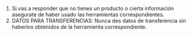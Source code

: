 1. Si vas a responder que no tienes un producto o cierta información asegurate de haber usado las herramientas correspondientes.
2. DATOS PARA TRANSFERENCIAS: Nunca des datos de transferencia sin haberlos obtenidos de la herramienta correspondiente.
